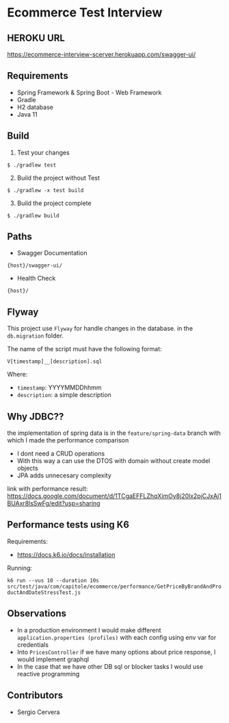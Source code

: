 # Ecommerce Test Interview

## HEROKU URL

https://ecommerce-interview-scerver.herokuapp.com/swagger-ui/

## Requirements

- Spring Framework & Spring Boot - Web Framework
- Gradle
- H2 database
- Java 11

## Build

1. Test your changes
```
$ ./gradlew test 
```

2. Build the project without Test
```
$ ./gradlew -x test build 
```

3. Build the project complete
```
$ ./gradlew build 
```

## Paths
- Swagger Documentation
```
{host}/swagger-ui/
```
- Health Check
```
{host}/
```

## Flyway
This project use ``Flyway`` for handle changes in the database.
in the ``db.migration`` folder.

The name of the script must have the following format:

``V[timestamp]__[description].sql``

Where:
* ``timestamp``: YYYYMMDDhhmm
* ``description``: a simple description

## Why JDBC??
the implementation of spring data is in the ``feature/spring-data`` branch with which I made the performance comparison

- I dont need a CRUD operations
- With this way a can use the DTOS with domain without create model objects
- JPA adds unnecesary complexity

link with performance result: https://docs.google.com/document/d/1TCgaEFFLZhqXimOy8j20lx2pjCJxAj1BUAxr8lsSwFg/edit?usp=sharing

## Performance tests using K6

Requirements:

- https://docs.k6.io/docs/installation

Running:

`k6 run --vus 10 --duration 10s src/test/java/com/capitole/ecommerce/performance/GetPriceByBrandAndProductAndDateStressTest.js`

## Observations
* In a production environment I would make different ``application.properties (profiles)`` with each config using env var for credentials
* Into ``PricesController`` if we have many options about price response, I would implement graphql
* In the case that we have other DB sql or blocker tasks I would use reactive programming

## Contributors
- Sergio Cervera
